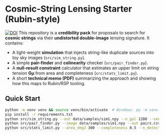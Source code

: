 # Cosmic-String Lensing Starter (Rubin-style)
[![DOI](https://zenodo.org/badge/1064904432.svg)](https://doi.org/10.5281/zenodo.17210961)
This repository is a **credibility pack** for proposals to search for **cosmic strings** via their
**undistorted double-image** lensing signature. It contains:
- A light-weight **simulation** that injects string-like duplicate sources into toy sky images (`src/sim_string.py`).
- A simple **pair-finder** and **colinearity** checker (`src/pair_finder.py`).
- A **null-result constraint** calculator that estimates an upper limit on string tension **Gμ** from area and completeness (`src/stats_limit.py`).
- A short **technical memo (PDF)** summarizing the approach and showing how this maps to Rubin/RSP tooling.

## Quick Start
```bash
python -m venv venv && source venv/bin/activate  # Windows: py -m venv venv && venv\Scripts\activate
pip install -r requirements.txt
python src/sim_string.py --out data/samples/sim1.npy --n_gal 1200 --seed 42
python src/pair_finder.py --image data/samples/sim1.npy --out pairs.csv
python src/stats_limit.py --area_deg2 300 --completeness 0.5 --n_detected 0
```
